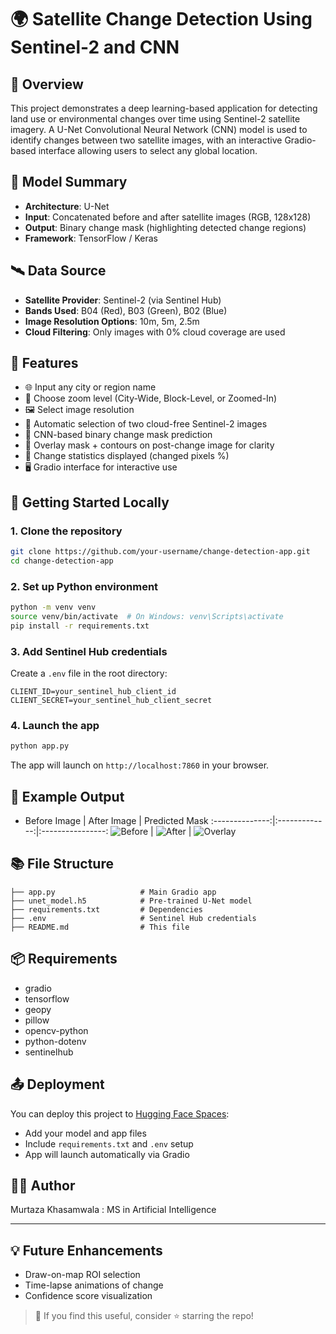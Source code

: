 # 🌍 Satellite Change Detection Using Sentinel-2 and CNN

## 📌 Overview

This project demonstrates a deep learning-based application for detecting land use or environmental changes over time using Sentinel-2 satellite imagery. A U-Net Convolutional Neural Network (CNN) model is used to identify changes between two satellite images, with an interactive Gradio-based interface allowing users to select any global location.

## 🧠 Model Summary

* **Architecture**: U-Net
* **Input**: Concatenated before and after satellite images (RGB, 128x128)
* **Output**: Binary change mask (highlighting detected change regions)
* **Framework**: TensorFlow / Keras

## 🛰️ Data Source

* **Satellite Provider**: Sentinel-2 (via Sentinel Hub)
* **Bands Used**: B04 (Red), B03 (Green), B02 (Blue)
* **Image Resolution Options**: 10m, 5m, 2.5m
* **Cloud Filtering**: Only images with 0% cloud coverage are used

## 🔧 Features

* 🌐 Input any city or region name
* 📏 Choose zoom level (City-Wide, Block-Level, or Zoomed-In)
* 🖼️ Select image resolution
* 🧭 Automatic selection of two cloud-free Sentinel-2 images
* 🧠 CNN-based binary change mask prediction
* 🎨 Overlay mask + contours on post-change image for clarity
* 💬 Change statistics displayed (changed pixels %)
* 🖥️ Gradio interface for interactive use

## 🚀 Getting Started Locally

### 1. Clone the repository

```bash
git clone https://github.com/your-username/change-detection-app.git
cd change-detection-app
```

### 2. Set up Python environment

```bash
python -m venv venv
source venv/bin/activate  # On Windows: venv\Scripts\activate
pip install -r requirements.txt
```

### 3. Add Sentinel Hub credentials

Create a `.env` file in the root directory:

```
CLIENT_ID=your_sentinel_hub_client_id
CLIENT_SECRET=your_sentinel_hub_client_secret
```

### 4. Launch the app

```bash
python app.py
```

The app will launch on `http://localhost:7860` in your browser.

## 📸 Example Output

* Before Image  |  After Image  |  Predicted Mask
  \:--------------:|:-------------:|:----------------:
  ![Before](samples/before.png) | ![After](samples/after.png) | ![Overlay](samples/overlay.png)

## 📚 File Structure

```
├── app.py                   # Main Gradio app
├── unet_model.h5            # Pre-trained U-Net model
├── requirements.txt         # Dependencies
├── .env                     # Sentinel Hub credentials
├── README.md                # This file
```

## 📦 Requirements

* gradio
* tensorflow
* geopy
* pillow
* opencv-python
* python-dotenv
* sentinelhub

## 📤 Deployment

You can deploy this project to [Hugging Face Spaces](https://huggingface.co/spaces):

* Add your model and app files
* Include `requirements.txt` and `.env` setup
* App will launch automatically via Gradio

## 🙋‍♀️ Author

Murtaza Khasamwala : MS in Artificial Intelligence

---

## 💡 Future Enhancements

* Draw-on-map ROI selection
* Time-lapse animations of change
* Confidence score visualization

> 🌟 If you find this useful, consider ⭐️ starring the repo!

